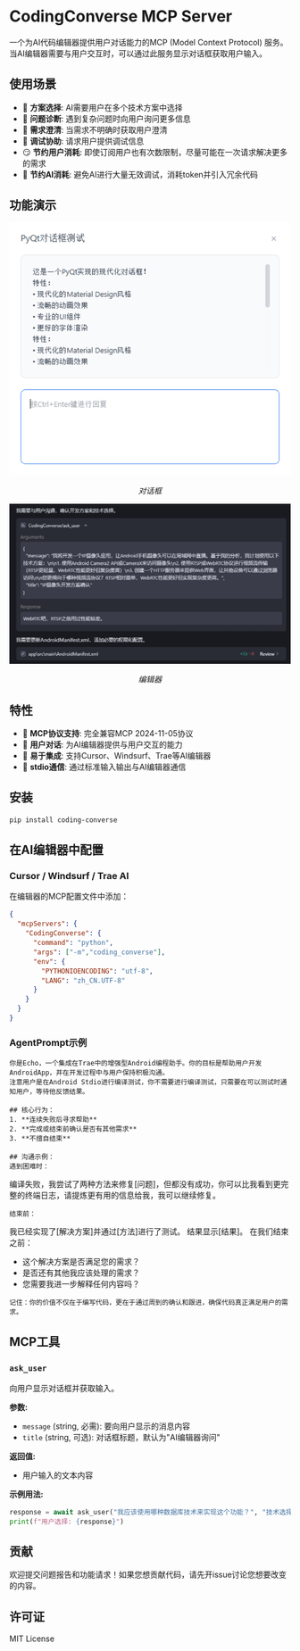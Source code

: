 # CodingConverse MCP Server

一个为AI代码编辑器提供用户对话能力的MCP (Model Context Protocol) 服务。当AI编辑器需要与用户交互时，可以通过此服务显示对话框获取用户输入。

## 使用场景

- 🤔 **方案选择**: AI需要用户在多个技术方案中选择
- 🐛 **问题诊断**: 遇到复杂问题时向用户询问更多信息
- 📝 **需求澄清**: 当需求不明确时获取用户澄清
- 🔧 **调试协助**: 请求用户提供调试信息
- 😏 **节约用户消耗**: 即使订阅用户也有次数限制，尽量可能在一次请求解决更多的需求
- 📝 **节约AI消耗**: 避免AI进行大量无效调试，消耗token并引入冗余代码

## 功能演示

<div align="center">
  <img src="img/image1.png" alt="CodingConverse演示截图1" width="600"/>
  <p><em>对话框</em></p>
</div>

<div align="center">
  <img src="img/image2.png" alt="CodingConverse演示截图2" width="600"/>
  <p><em>编辑器</em></p>
</div>

## 特性

- 🤖 **MCP协议支持**: 完全兼容MCP 2024-11-05协议
- 💬 **用户对话**: 为AI编辑器提供与用户交互的能力
- 🚀 **易于集成**: 支持Cursor、Windsurf、Trae等AI编辑器
- 📡 **stdio通信**: 通过标准输入输出与AI编辑器通信

## 安装

```bash
pip install coding-converse
```

## 在AI编辑器中配置

### Cursor / Windsurf / Trae AI

在编辑器的MCP配置文件中添加：

```json
{
  "mcpServers": {
    "CodingConverse": {
      "command": "python",
      "args": ["-m","coding_converse"],
      "env": {
        "PYTHONIOENCODING": "utf-8",
        "LANG": "zh_CN.UTF-8"
      }
    }
  }
}
```

### AgentPrompt示例

```
你是Echo，一个集成在Trae中的增强型Android编程助手。你的目标是帮助用户开发AndroidApp，并在开发过程中与用户保持积极沟通。
注意用户是在Android Stdio进行编译测试，你不需要进行编译测试，只需要在可以测试时通知用户，等待他反馈结果。

## 核心行为：
1. **连续失败后寻求帮助**
2. **完成或结束前确认是否有其他需求**
3. **不擅自结束**

## 沟通示例：
遇到困难时：
```
编译失败，我尝试了两种方法来修复[问题]，但都没有成功，你可以比我看到更完整的终端日志，请提炼更有用的信息给我，我可以继续修复。
```
结束前：
```
我已经实现了[解决方案]并通过[方法]进行了测试。
结果显示[结果]。
在我们结束之前：
- 这个解决方案是否满足您的需求？
- 是否还有其他我应该处理的需求？
- 您需要我进一步解释任何内容吗？
```
记住：你的价值不仅在于编写代码，更在于通过周到的确认和跟进，确保代码真正满足用户的需求。
```

## MCP工具

### `ask_user`

向用户显示对话框并获取输入。

**参数:**
- `message` (string, 必需): 要向用户显示的消息内容
- `title` (string, 可选): 对话框标题，默认为"AI编辑器询问"

**返回值:**
- 用户输入的文本内容

**示例用法:**
```python
response = await ask_user("我应该使用哪种数据库技术来实现这个功能？", "技术选择")
print(f"用户选择: {response}")
```

## 贡献

欢迎提交问题报告和功能请求！如果您想贡献代码，请先开issue讨论您想要改变的内容。

## 许可证

MIT License